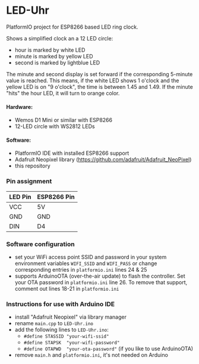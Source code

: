 # LED-Uhr

PlatformIO project for ESP8266 based LED ring clock.

Shows a simplified clock an a 12 LED circle:
- hour is marked by white LED
- minute is marked by yellow LED
- second is marked by lightblue LED

The minute and second display is set forward if the corresponding 5-minute value is reached.
This means, if the white LED shows 1 o'clock and the yellow LED is on "9 o'clock", the time
is between 1.45 and 1.49.
If the minute "hits" the hour LED, it will turn to orange color.


#### Hardware:

* Wemos D1 Mini or similar with ESP8266
* 12-LED circle with WS2812 LEDs

#### Software:

* PlatformIO IDE with installed ESP8266 support
* Adafruit Neopixel library (https://github.com/adafruit/Adafruit_NeoPixel)
* this repository

### Pin assignment

| LED Pin |	ESP8266 Pin |
| ------- | ----------- |
| VCC |	5V |
| GND |	GND |
| DIN |	D4 |

### Software configuration

* set your WiFi access point SSID and password in your system environment variables `WIFI_SSID` and `WIFI_PASS` or change corresponding entries
in `platformio.ini` lines 24 & 25
* supports ArduinoOTA (over-the-air update) to flash the controller. Set your OTA password in `platformio.ini`
line 26. To remove that support, comment out lines 18-21 in `platformio.ini`
 
### Instructions for use with Arduino IDE

* install "Adafruit Neopixel" via library manager
* rename `main.cpp` to `LED-Uhr.ino`
* add the following lines to `LED-Uhr.ino`:
    * `#define STASSID "your-wifi-ssid"`
    * `#define STAPSK  "your-wifi-password"`
    * `#define OTAPWD  "your-ota-password"` (if you like to use ArduinoOTA)
* remove `main.h` and `platformio.ini`, it's not needed on Arduino
